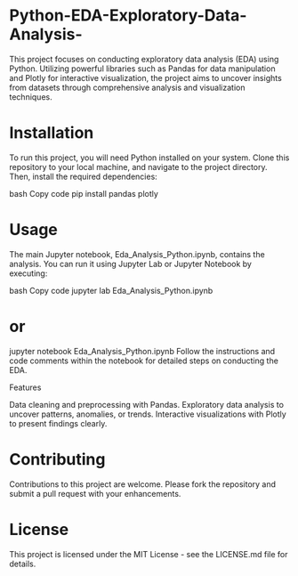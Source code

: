 # Python-EDA-Exploratory-Data-Analysis-
This project focuses on conducting exploratory data analysis (EDA) using Python. Utilizing powerful libraries such as Pandas for data manipulation and Plotly for interactive visualization, the project aims to uncover insights from datasets through comprehensive analysis and visualization techniques.
# Installation

To run this project, you will need Python installed on your system. Clone this repository to your local machine, and navigate to the project directory. Then, install the required dependencies:

bash
Copy code
pip install pandas plotly

# Usage

The main Jupyter notebook, Eda_Analysis_Python.ipynb, contains the analysis. You can run it using Jupyter Lab or Jupyter Notebook by executing:

bash
Copy code
jupyter lab Eda_Analysis_Python.ipynb
# or
jupyter notebook Eda_Analysis_Python.ipynb
Follow the instructions and code comments within the notebook for detailed steps on conducting the EDA.

Features

Data cleaning and preprocessing with Pandas.
Exploratory data analysis to uncover patterns, anomalies, or trends.
Interactive visualizations with Plotly to present findings clearly.

# Contributing

Contributions to this project are welcome. Please fork the repository and submit a pull request with your enhancements.

# License

This project is licensed under the MIT License - see the LICENSE.md file for details.


